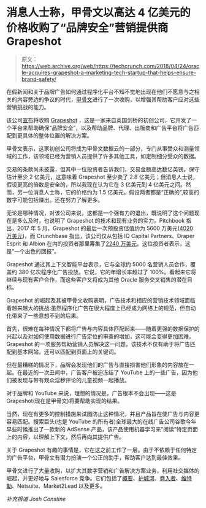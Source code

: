 # 消息人士称，甲骨文以高达 4 亿美元的价格收购了“品牌安全”营销提供商 Grapeshot 

> 原文：<https://web.archive.org/web/https://techcrunch.com/2018/04/24/oracle-acquires-grapeshot-a-marketing-tech-startup-that-helps-ensure-brand-safety/>

在假新闻和关于品牌广告如何通过程序化平台不知不觉地出现在他们不愿意与之相关的内容旁边的争议的时代，[甲骨文](https://web.archive.org/web/20221205212643/http://oracle.com/)进行了一次收购，以增强其帮助客户应对这些营销挑战的能力。

该公司[宣布](https://web.archive.org/web/20221205212643/https://www.oracle.com/corporate/acquisitions/grapeshot/index.html)将收购 [Grapeshot](https://web.archive.org/web/20221205212643/http://grapeshot.com/) ，这是一家来自英国剑桥的初创公司，它开发了一个平台来帮助确保“品牌安全”，以及帮助品牌、代理、出版商和广告平台将广告匹配到更具体的整体位置的解决方案。

甲骨文表示，这家初创公司将成为甲骨文数据云的一部分，专门从事受众和测量领域的工作，该领域已经为营销人员提供了许多其他工具，如定制细分受众的数据。

交易的条款尚未披露，但其中一位投资者告诉我们，交易金额高达数亿英镑。保守估计至少 2 亿美元，这意味着 Grapeshot 至少卖了 2.8 亿美元；但消息人士说，假设更高的倍数是安全的，所以我现在认为它在 3 亿美元到 4 亿美元之间。然而，另一位消息人士称，它的价格约为 1.5 亿美元。假设两者都是“正确的”,较高的数字可能包括赚出。还在努力了解更多。

无论是哪种情况，对该公司来说，这都是一个强有力的退出，既说明了这个问题现在是多么及时，也说明了 Grapeshot 的技术和现有业务的实力。Pitchbook 指出，2017 年 5 月，Grapeshot 的最后一次预投资估值约为 5600 万美元([4020 万美元](https://web.archive.org/web/20221205212643/https://my.pitchbook.com/profile/57282-22/company/profile))，而 Crunchbase 指出，该公司仅从包括 IQ Capital Partners、Draper Esprit 和 Albion 在内的投资者那里筹集了[2240 万美元](https://web.archive.org/web/20221205212643/https://www.crunchbase.com/organization/grapeshot#section-funding-rounds)。这位投资者表示，这是“一个出色的回报”。

Grapeshot 通过其上下文智能平台表示，它与全球约 5000 名营销人员合作，覆盖约 380 亿次程序化广告投放。它说，它的年增长率超过了 100%。看起来它将继续与现有客户合作，而这些客户又将成为其他 Oracle 服务交叉销售的潜在目标。

Grapeshot 的崛起及其被甲骨文收购表明，广告技术和相应的营销技术领域面临着越来越大的挑战:虽然程序化广告在很大程度上已经成为网络上的规范，但自动化带来了一些意想不到的后果。

首先，很难在每种情况下都将广告与内容具体匹配起来——随着更强的数据保护的兴起以及对如何使用数据进行广告定位的审查的增加，这可能会变得更加困难。Grapeshot 的一项服务帮助营销人员解决这一问题，该技术不仅有助于将广告匹配到基本网站，还可以匹配到页面上的关键词。

但在最糟糕的情况下，品牌会发现他们的广告与直接损害他们形象的内容放在一起。在最近的一次丑闻中，广告客户被迫冻结了 YouTube 上的一些广告，因为他们被发现与带有观众淫秽评论的儿童视频一起播放。

对于品牌和 YouTube 来说，理想的情况是，广告根本不会出现——这是 Grapeshot(现在是甲骨文)将要帮助实现的结果。

当然，现在有更多的控制措施来试图防止这种情况，并且产品旨在使广告与内容更容易匹配。搜索巨头(也是 YouTube 的所有者)全球最大的在线广告公司谷歌今年早些时候推出了一款新的 AdSense 产品，该产品使用机器学习来“阅读”特定页面上的内容，以理解上下文，然后再向其提供广告。

关于 Grapeshot 有趣的事情是，它在这之前工作了一层。由于不依赖于任何特定的广告平台，甲骨文有潜力扮演一个公正的助手，帮助客户达到最佳效果。

甲骨文进行了大量收购，以扩大其数字营销和广告解决方案业务，利用社交媒体的崛起，并更好地与 Salesforce 竞争。它们包括了[概要](https://web.archive.org/web/20221205212643/https://techcrunch.com/2013/10/17/oracle-buys-compendium-a-content-marketing-startup-to-build-up-its-arsenal-against-frenemy-salesforce/)、[护城河](https://web.archive.org/web/20221205212643/https://techcrunch.com/2017/04/18/oracle-acquires-moat/)、[卷入者](https://web.archive.org/web/20221205212643/https://techcrunch.com/2012/07/10/oracle-involver/)、[维特勒](https://web.archive.org/web/20221205212643/https://techcrunch.com/2012/05/23/more/)、Netsuite、Market2Lead 以及更多。

*补充报道 Josh Constine*